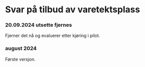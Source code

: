 # Svar på tilbud av varetektsplass

### 20.09.2024 utsette fjernes
Fjerner det nå og evaluerer etter kjøring i pilot.

### august 2024
Første versjon.

